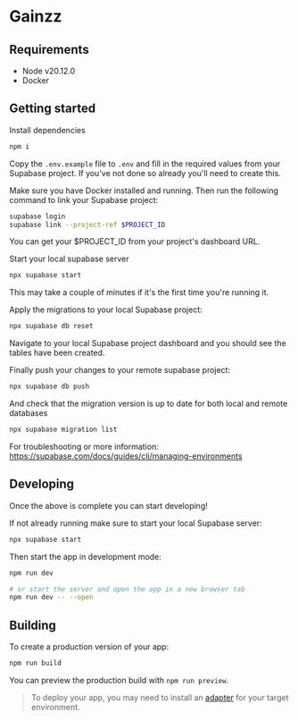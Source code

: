 # Gainzz

## Requirements

-   Node v20.12.0
-   Docker

## Getting started

Install dependencies

```bash
npm i
```

Copy the `.env.example` file to `.env` and fill in the required values from your Supabase project. If you've not done so already you'll need to create this.

Make sure you have Docker installed and running. Then run the following command to link your Supabase project:

```bash
supabase login
supabase link --project-ref $PROJECT_ID
```

You can get your $PROJECT_ID from your project's dashboard URL.

Start your local supabase server

```bash
npx supabase start
```

This may take a couple of minutes if it's the first time you're running it.

Apply the migrations to your local Supabase project:

```bash
npx supabase db reset
```

Navigate to your local Supabase project dashboard and you should see the tables have been created.

Finally push your changes to your remote supabase project:

```bash
npx supabase db push
```

And check that the migration version is up to date for both local and remote databases

```bash
npx supabase migration list
```

For troubleshooting or more information: https://supabase.com/docs/guides/cli/managing-environments

## Developing

Once the above is complete you can start developing!

If not already running make sure to start your local Supabase server:

```bash
npx supabase start
```

Then start the app in development mode:

```bash
npm run dev

# or start the server and open the app in a new browser tab
npm run dev -- --open
```

## Building

To create a production version of your app:

```bash
npm run build
```

You can preview the production build with `npm run preview`.

> To deploy your app, you may need to install an [adapter](https://kit.svelte.dev/docs/adapters) for your target environment.
